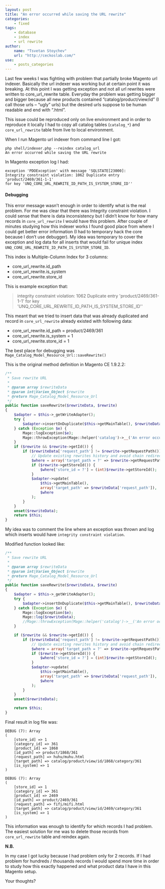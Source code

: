 ```yaml
---
layout: post
title: "An error occurred while saving the URL rewrite"
categories:
    - fixed
tags:
    - database
    - index
    - url rewrite
author:
    name: "Tsvetan Stoychev"
    url: "http://ceckoslab.com/"
use:
    - posts_categories
---
```

Last few weeks I was fighting with problem that partially broke Magento url indexer.
Basically the url indexer was working but at certain point it was breaking.
At this point I was getting exception and not all url rewrites were written to core_url_rewrite table.
Everyday the problem was getting bigger and bigger because all new products contained “catalog/product/view/id”
(I call those urls – “ugly” urls) but the desired urls suppose to be human readable and end with “.html”.

This issue could be reproduced only on live environment and in order to reproduce it locally
I had to copy all catalog tables (`catalog_*`) and `core_url_rewrite` table from live to local environment.

When I run Magento url indexer from command line I got:

~~~
php shell/indexer.php --reindex catalog_url
An error occurred while saving the URL rewrite
~~~

In Magento exception log I had:

~~~
exception 'PDOException' with message 'SQLSTATE[23000]:
Integrity constraint violation: 1062 Duplicate entry 'product/2469/361-1-1'
for key 'UNQ_CORE_URL_REWRITE_ID_PATH_IS_SYSTEM_STORE_ID''
~~~
<!-- break -->

#### Debugging

This error message wasn’t enough in order to identify what is the real problem.
For me was clear that there was Integrity constraint violation.
I could sense that there is data inconsistency but I didn’t know for how many records in `core_url_rewrite` I would have this problem.
After couple of minutes studying how this indexer works I found good place from where I could get better error information
(I had to temporary hack the core because I don’t use debugger).
My idea was temporary to cover the exception and log data for all inserts that would fail for unique index `UNQ_CORE_URL_REWRITE_ID_PATH_IS_SYSTEM_STORE_ID`.

This index is Multiple-Column Index for 3 columns:

* core_url_rewrite.id_path
* core_url_rewrite.is_system
* core_url_rewrite.store_id

This is example exception that:

> integrity constraint violation: 1062 Duplicate entry 'product/2469/361-1-1' for key 'UNQ_CORE_URL_REWRITE_ID_PATH_IS_SYSTEM_STORE_ID''

This meant that we tried to insert data that was already duplicated and record in `core_url_rewrite` already existed with following data:

* core_url_rewrite.id_path = product/2469/361
* core_url_rewrite.is_system = 1
* core_url_rewrite.store_id = 1

The best place for debugging was `Mage_Catalog_Model_Resource_Url::saveRewrite()`

This is the original method definition in Magento CE 1.9.2.2:

~~~php
/**
 * Save rewrite URL
 *
 * @param array $rewriteData
 * @param int|Varien_Object $rewrite
 * @return Mage_Catalog_Model_Resource_Url
 */
public function saveRewrite($rewriteData, $rewrite)
{
    $adapter = $this->_getWriteAdapter();
    try {
        $adapter->insertOnDuplicate($this->getMainTable(), $rewriteData);
    } catch (Exception $e) {
        Mage::logException($e);
        Mage::throwException(Mage::helper('catalog')->__('An error occurred while saving the URL rewrite'));
    }
    if ($rewrite && $rewrite->getId()) {
        if ($rewriteData['request_path'] != $rewrite->getRequestPath()) {
            // Update existing rewrites history and avoid chain redirects
            $where = array('target_path = ?' => $rewrite->getRequestPath());
            if ($rewrite->getStoreId()) {
                $where['store_id = ?'] = (int)$rewrite->getStoreId();
            }
            $adapter->update(
                $this->getMainTable(),
                array('target_path' => $rewriteData['request_path']),
                $where
            );
        }
    }
    unset($rewriteData);
    return $this;
}
~~~

My idea was to comment the line where an exception was thrown and log which inserts would have `integrity constraint violation`.

Modified function looked like:

~~~php
/**
 * Save rewrite URL
 *
 * @param array $rewriteData
 * @param int|Varien_Object $rewrite
 * @return Mage_Catalog_Model_Resource_Url
 */
public function saveRewrite($rewriteData, $rewrite)
{
    $adapter = $this->_getWriteAdapter();
    try {
        $adapter->insertOnDuplicate($this->getMainTable(), $rewriteData);
    } catch (Exception $e) {
        Mage::logException($e);
        Mage::log($rewriteData);
        //Mage::throwException(Mage::helper('catalog')->__('An error occurred while saving the URL rewrite'));
    }

    if ($rewrite && $rewrite->getId()) {
        if ($rewriteData['request_path'] != $rewrite->getRequestPath()) {
            // Update existing rewrites history and avoid chain redirects
            $where = array('target_path = ?' => $rewrite->getRequestPath());
            if ($rewrite->getStoreId()) {
                $where['store_id = ?'] = (int)$rewrite->getStoreId();
            }
            $adapter->update(
                $this->getMainTable(),
                array('target_path' => $rewriteData['request_path']),
                $where
            );
        }
    }
    unset($rewriteData);

    return $this;
}
~~~

Final result in log file was:

~~~
DEBUG (7): Array
(
    [store_id] => 1
    [category_id] => 361
    [product_id] => 1868
    [id_path] => product/1868/361
    [request_path] => huhu/muhu.html
    [target_path] => catalog/product/view/id/1868/category/361
    [is_system] => 1
)

DEBUG (7): Array
(
    [store_id] => 1
    [category_id] => 361
    [product_id] => 2469
    [id_path] => product/2469/361
    [request_path] => fifi/mifi.html
    [target_path] => catalog/product/view/id/2469/category/361
    [is_system] => 1
)
~~~

This information was enough to identify for which records I had problem.
The easiest solution for me was to delete those records from `core_url_rewrite` table and reindex again.



**N.B.**

In my case I got lucky because I had problem only for 2 records.
If I had problem for hundreds / thousands records I would spend more time in order to study how this exactly happened and
what product data I have in this Magento setup.


Your thoughts?
